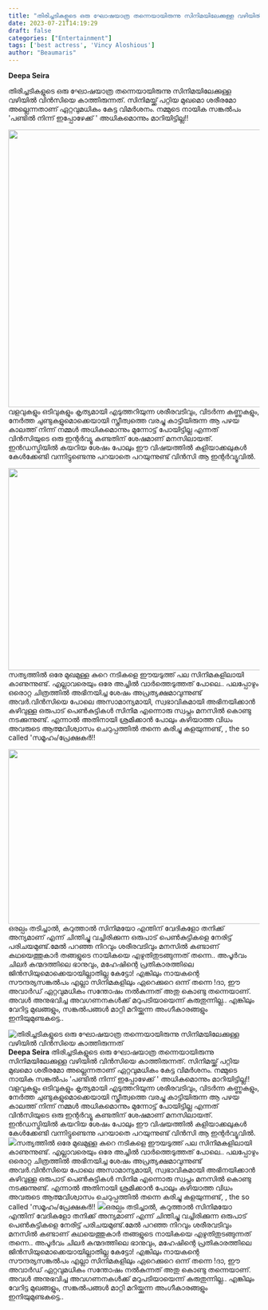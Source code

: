```yaml
---
title: "തിരിച്ചടികളുടെ ഒരു ഘോഷയാത്ര തന്നെയായിരുന്നു സിനിമയിലേക്കുള്ള വഴിയിൽ വിൻസിയെ കാത്തിരുന്നത്"
date: 2023-07-21T14:19:29
draft: false
categories: ["Entertainment"]
tags: ['best actress', 'Vincy Aloshious']
author: "Beaumaris"
---
```


<strong>Deepa Seira</strong>

തിരിച്ചടികളുടെ ഒരു ഘോഷയാത്ര തന്നെയായിരുന്നു സിനിമയിലേക്കുള്ള വഴിയിൽ വിൻസിയെ കാത്തിരുന്നത്. സിനിമയ്ക്ക് പറ്റിയ മുഖമൊ ശരീരമോ അല്ലെന്നതാണ് ഏറ്റവുമധികം കേട്ട വിമർശനം. നമ്മുടെ നായിക സങ്കൽപം 'പണ്ടിൽ നിന്ന് ഇപ്പോഴേക്ക് ' അധികമൊന്നും മാറിയിട്ടില്ല!!

<a href="https://cdn.boolokam.com/articles/2023/07/wfwggg.jpg"><img class="size-full wp-image-403919 aligncenter" src="https://cdn.boolokam.com/articles/2023/07/wfwggg.jpg" alt="" width="800" height="556" /></a>വളവുകളും ഒടിവുകളും കൃത്യമായി എടുത്തറിയുന്ന ശരീരവടിവും, വിടർന്ന കണ്ണുകളും, നേർത്ത ചുണ്ടുകളുമൊക്കെയായി സ്ത്രീത്വത്തെ വരച്ചു കാട്ടിയിരുന്ന ആ പഴയ കാലത്ത് നിന്ന് നമ്മൾ അധികമൊന്നും മുന്നോട്ട് പോയിട്ടില്ല എന്നത് വിൻസിയുടെ ഒരു ഇന്റർവ്യൂ കണ്ടതിന് ശേഷമാണ് മനസിലായത്. ഇൻഡസ്ട്രിയിൽ കയറിയ ശേഷം പോലും ഈ വിഷയത്തിൽ കളിയാക്കലുകൾ കേൾക്കേണ്ടി വന്നിട്ടുണ്ടെന്നു പറയാതെ പറയുന്നുണ്ട് വിൻസി ആ ഇന്റർവ്യൂവിൽ.

<a href="https://cdn.boolokam.com/articles/2023/07/fwwwwwe.webp"><img class="size-full wp-image-403920 aligncenter" src="https://cdn.boolokam.com/articles/2023/07/fwwwwwe.webp" alt="" width="540" height="405" /></a>സത്യത്തിൽ ഒരേ മുഖമുള്ള കുറെ നടികളെ ഈയടുത്ത് പല സിനിമകളിലായി കാണുന്നുണ്ട്. എല്ലാവരെയും ഒരേ അച്ചിൽ വാർത്തെടുത്തത് പോലെ.. പലപ്പോഴും ഒരൊറ്റ ചിത്രത്തിൽ അഭിനയിച്ച ശേഷം അപ്രത്യക്ഷമാവുന്നുണ്ട് അവർ.വിൻസിയെ പോലെ അസാമാന്യമായി, സ്വഭാവികമായി അഭിനയിക്കാൻ കഴിവുള്ള ഒരുപാട് പെൺകുട്ടികൾ സിനിമ എന്നൊരു സ്വപ്നം മനസിൽ കൊണ്ടു നടക്കുന്നുണ്ട്. എന്നാൽ അതിനായി ശ്രമിക്കാൻ പോലും കഴിയാത്ത വിധം അവരുടെ ആത്മവിശ്വാസം ചെറുപ്പത്തിൽ തന്നെ കരിച്ചു കളയുന്നണ്ട്, , the so called 'സമൂഹം/പ്രേക്ഷകർ!!

<a href="https://cdn.boolokam.com/articles/2023/07/rrrrrr-1.jpg"><img class="alignnone size-full wp-image-403921" src="https://cdn.boolokam.com/articles/2023/07/rrrrrr-1.jpg" alt="" width="668" height="350" /></a>ഒരല്പം തടിച്ചാൽ, കറുത്താൽ സിനിമയോ എന്തിന് വേദികളോ തനിക്ക് അന്യമാണ് എന്ന് ചിന്തിച്ചു വച്ചിരിക്കുന്ന ഒരുപാട് പെൺകുട്ടികളെ നേരിട്ട് പരിചയമുണ്ട്.മേൽ പറഞ്ഞ നിറവും ശരീരവടിവും മനസിൽ കണ്ടാണ് കഥയെത്തുകാർ തങ്ങളുടെ നായികയെ എഴുതിതുടങ്ങുന്നത് തന്നെ.. അപൂർവം ചിലർ കന്മദത്തിലെ ഭാനുവും, മഹേഷിന്റെ പ്രതികാരത്തിലെ ജിൻസിയുമൊക്കെയായില്ലാതില്ല കേട്ടോ! എങ്കിലും നായകന്റെ സൗന്ദര്യസങ്കൽപം എല്ലാ സിനിമകളിലും ഏറെക്കുറെ ഒന്ന് തന്നെ !ദാ, ഈ അവാർഡ് ഏറ്റവുമധികം സന്തോഷം നൽകുന്നത് അതു കൊണ്ടു തന്നെയാണ്. അവൾ അനുഭവിച്ച അവഗണനകൾക്ക് മറുപടിയായെന്ന് കരുതുന്നില്ല.. എങ്കിലും വേറിട്ട മുഖങ്ങളും, സങ്കൽപങ്ങൾ മാറ്റി മറിയ്ക്കുന്ന അംഗീകാരങ്ങളും ഇനിയുമുണ്ടകട്ടെ..


![തിരിച്ചടികളുടെ ഒരു ഘോഷയാത്ര തന്നെയായിരുന്നു സിനിമയിലേക്കുള്ള വഴിയിൽ വിൻസിയെ കാത്തിരുന്നത്](https://cdn.boolokam.com/articles/2023/07/wfwggg.jpg)**Deepa Seira** തിരിച്ചടികളുടെ ഒരു ഘോഷയാത്ര തന്നെയായിരുന്നു സിനിമയിലേക്കുള്ള വഴിയിൽ വിൻസിയെ കാത്തിരുന്നത്. സിനിമയ്ക്ക് പറ്റിയ മുഖമൊ ശരീരമോ അല്ലെന്നതാണ് ഏറ്റവുമധികം കേട്ട വിമർശനം. നമ്മുടെ നായിക സങ്കൽപം 'പണ്ടിൽ നിന്ന് ഇപ്പോഴേക്ക് ' അധികമൊന്നും മാറിയിട്ടില്ല!! [](https://cdn.boolokam.com/articles/2023/07/wfwggg.jpg)വളവുകളും ഒടിവുകളും കൃത്യമായി എടുത്തറിയുന്ന ശരീരവടിവും, വിടർന്ന കണ്ണുകളും, നേർത്ത ചുണ്ടുകളുമൊക്കെയായി സ്ത്രീത്വത്തെ വരച്ചു കാട്ടിയിരുന്ന ആ പഴയ കാലത്ത് നിന്ന് നമ്മൾ അധികമൊന്നും മുന്നോട്ട് പോയിട്ടില്ല എന്നത് വിൻസിയുടെ ഒരു ഇന്റർവ്യൂ കണ്ടതിന് ശേഷമാണ് മനസിലായത്. ഇൻഡസ്ട്രിയിൽ കയറിയ ശേഷം പോലും ഈ വിഷയത്തിൽ കളിയാക്കലുകൾ കേൾക്കേണ്ടി വന്നിട്ടുണ്ടെന്നു പറയാതെ പറയുന്നുണ്ട് വിൻസി ആ ഇന്റർവ്യൂവിൽ. [![](https://cdn.boolokam.com/articles/2023/07/fwwwwwe.webp)](https://cdn.boolokam.com/articles/2023/07/fwwwwwe.webp)സത്യത്തിൽ ഒരേ മുഖമുള്ള കുറെ നടികളെ ഈയടുത്ത് പല സിനിമകളിലായി കാണുന്നുണ്ട്. എല്ലാവരെയും ഒരേ അച്ചിൽ വാർത്തെടുത്തത് പോലെ.. പലപ്പോഴും ഒരൊറ്റ ചിത്രത്തിൽ അഭിനയിച്ച ശേഷം അപ്രത്യക്ഷമാവുന്നുണ്ട് അവർ.വിൻസിയെ പോലെ അസാമാന്യമായി, സ്വഭാവികമായി അഭിനയിക്കാൻ കഴിവുള്ള ഒരുപാട് പെൺകുട്ടികൾ സിനിമ എന്നൊരു സ്വപ്നം മനസിൽ കൊണ്ടു നടക്കുന്നുണ്ട്. എന്നാൽ അതിനായി ശ്രമിക്കാൻ പോലും കഴിയാത്ത വിധം അവരുടെ ആത്മവിശ്വാസം ചെറുപ്പത്തിൽ തന്നെ കരിച്ചു കളയുന്നണ്ട്, , the so called 'സമൂഹം/പ്രേക്ഷകർ!! [![](https://cdn.boolokam.com/articles/2023/07/rrrrrr-1.jpg)](https://cdn.boolokam.com/articles/2023/07/rrrrrr-1.jpg)ഒരല്പം തടിച്ചാൽ, കറുത്താൽ സിനിമയോ എന്തിന് വേദികളോ തനിക്ക് അന്യമാണ് എന്ന് ചിന്തിച്ചു വച്ചിരിക്കുന്ന ഒരുപാട് പെൺകുട്ടികളെ നേരിട്ട് പരിചയമുണ്ട്.മേൽ പറഞ്ഞ നിറവും ശരീരവടിവും മനസിൽ കണ്ടാണ് കഥയെത്തുകാർ തങ്ങളുടെ നായികയെ എഴുതിതുടങ്ങുന്നത് തന്നെ.. അപൂർവം ചിലർ കന്മദത്തിലെ ഭാനുവും, മഹേഷിന്റെ പ്രതികാരത്തിലെ ജിൻസിയുമൊക്കെയായില്ലാതില്ല കേട്ടോ! എങ്കിലും നായകന്റെ സൗന്ദര്യസങ്കൽപം എല്ലാ സിനിമകളിലും ഏറെക്കുറെ ഒന്ന് തന്നെ !ദാ, ഈ അവാർഡ് ഏറ്റവുമധികം സന്തോഷം നൽകുന്നത് അതു കൊണ്ടു തന്നെയാണ്. അവൾ അനുഭവിച്ച അവഗണനകൾക്ക് മറുപടിയായെന്ന് കരുതുന്നില്ല.. എങ്കിലും വേറിട്ട മുഖങ്ങളും, സങ്കൽപങ്ങൾ മാറ്റി മറിയ്ക്കുന്ന അംഗീകാരങ്ങളും ഇനിയുമുണ്ടകട്ടെ..

